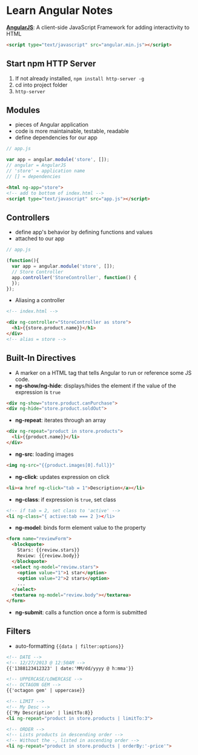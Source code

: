 Learn Angular Notes
===================
**[AngularJS](http://angularjs.org)**: A client-side JavaScript Framework for adding interactivity to HTML
```html
<script type="text/javascript" src="angular.min.js"></script>
```

Start npm HTTP Server
---------------------
1. If not already installed, `npm install http-server -g`
1. cd into project folder
1. `http-server`

Modules
-------
- pieces of Angular application
- code is more maintainable, testable, readable
- define dependencies for our app
```javascript
// app.js

var app = angular.module('store', []);
// angular = AngularJS
// 'store' = application name
// [] = dependencies
```
```html
<html ng-app="store">
<!-- add to bottom of index.html -->
<script type="text/javascript" src="app.js"></script>
```

Controllers
-----------
- define app's behavior by defining functions and values
- attached to our app
```javascript
// app.js

(function(){
  var app = angular.module('store', []);
  // Store Controller
  app.controller('StoreController', function() {
  });
});
```

- Aliasing a controller
```html
<!-- index.html -->

<div ng-controller="StoreController as store">
  <h1>{{store.product.name}}</h1>
</div>
<!-- alias = store -->
```

Built-In Directives
-------------------
- A marker on a HTML tag that tells Angular to run or reference some JS code.
- **ng-show/ng-hide**: displays/hides the element if the value of the expression is `true`
```html
<div ng-show="store.product.canPurchase">
<div ng-hide="store.product.soldOut">
```
- **ng-repeat**: iterates through an array
```html
<div ng-repeat="product in store.products">
  <li>{{product.name}}</li>
</div>
```
- **ng-src**: loading images
```html
<img ng-src="{{product.images[0].full}}"
```
- **ng-click**: updates expression on click
```html
<li><a href ng-click="tab = 1">Description</a></li>
```
- **ng-class**: if expression is `true`, set class
```html
<!-- if tab = 2, set class to 'active' -->
<li ng-class="{ active:tab === 2 }></li>
```
- **ng-model**: binds form element value to the property
```html
<form name="reviewForm">
  <blockquote>
    Stars: {{review.stars}}
    Review: {{review.body}}
  </blockquote>
  <select ng-model="review.stars">
    <option value="1">1 star</option>
    <option value="2">2 stars</option>
    ...
  </select>
  <textarea ng-model="review.body"></textarea>
</form>
```
- **ng-submit**: calls a function once a form is submitted

Filters
-------
- auto-formatting `{{data | filter:options}}`
```html
<!-- DATE -->
<!-- 12/27/2013 @ 12:50AM --> 
{{'1388123412323' | date:'MM/dd/yyyy @ h:mma'}}

<!-- UPPERCASE/LOWERCASE -->
<!-- OCTAGON GEM -->
{{'octagon gem' | uppercase}}

<!-- LIMIT -->
<!-- My Desc -->
{{'My Description' | limitTo:8}}
<li ng-repeat="product in store.products | limitTo:3">

<!-- ORDER -->
<!-- Lists products in descending order -->
<!-- Without the -, listed in ascending order -->
<li ng-repeat="product in store.products | orderBy:'-price'">
```
